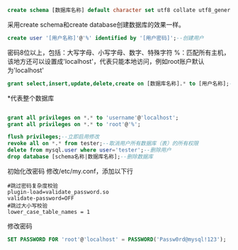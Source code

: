 ﻿```sql
create schema [数据库名称] default character set utf8 collate utf8_general_ci;--创建数据库
```
采用create schema和create database创建数据库的效果一样。
```sql
create user '[用户名称]'@'%' identified by '[用户密码]';--创建用户
```
密码8位以上，包括：大写字母、小写字母、数字、特殊字符
%：匹配所有主机，该地方还可以设置成'localhost'，代表只能本地访问，例如root账户默认为'localhost'
```sql
grant select,insert,update,delete,create on [数据库名称].* to [用户名称];--用户授权数据库
```
\*代表整个数据库
```sql

grant all privileges on *.* to 'username'@'localhost';
grant all privileges on *.* to 'root'@'%';

flush privileges;--立即启用修改
revoke all on *.* from tester;--取消用户所有数据库（表）的所有权限
delete from mysql.user where user='tester';--删除用户
drop database [schema名称|数据库名称];--删除数据库
```

初始化改密码
修改/etc/my.conf，添加以下行
```config
#跳过密码复杂度校验
plugin-load=validate_password.so 
validate-password=OFF
#跳过大小写校验
lower_case_table_names = 1
```
修改密码
```sql
SET PASSWORD FOR 'root'@'localhost' = PASSWORD('Passw0rd@mysql!123');
```
